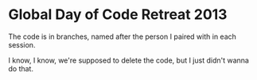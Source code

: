 Global Day of Code Retreat 2013
======

The code is in branches, named after the person I paired with in each session.

I know, I know, we're supposed to delete the code, but I just didn't wanna do that.
